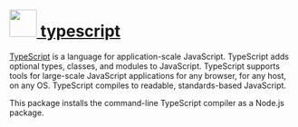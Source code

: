 # [<img src="https://cdn.jsdelivr.net/gh/chocolatey/chocolatey-coreteampackages@867a5eb4c37a563906cd2b31ef6e387466b7cdcc/icons/typescript.png" height="48" width="48" /> typescript](https://chocolatey.org/packages/typescript)

[TypeScript](https://www.typescriptlang.org/) is a language for application-scale JavaScript. TypeScript adds optional types, classes, and modules to JavaScript. TypeScript supports tools for large-scale JavaScript applications for any browser, for any host, on any OS. TypeScript compiles to readable, standards-based JavaScript.

This package installs the command-line TypeScript compiler as a Node.js package.